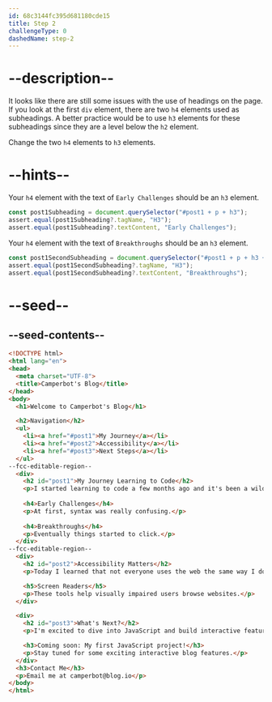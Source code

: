 ```yaml
---
id: 68c3144fc395d681180cde15
title: Step 2
challengeType: 0
dashedName: step-2
---
```


# --description--

It looks like there are still some issues with the use of headings on the page. If you look at the first `div` element, there are two `h4` elements used as subheadings. A better practice would be to use `h3` elements for these subheadings since they are a level below the `h2` element.

Change the two `h4` elements to `h3` elements.

# --hints--

Your `h4` element with the text of `Early Challenges` should be an `h3` element.

```js
const post1Subheading = document.querySelector("#post1 + p + h3");
assert.equal(post1Subheading?.tagName, "H3");
assert.equal(post1Subheading?.textContent, "Early Challenges");
```

Your `h4` element with the text of `Breakthroughs` should be an `h3` element.

```js
const post1SecondSubheading = document.querySelector("#post1 + p + h3 + p + h3");
assert.equal(post1SecondSubheading?.tagName, "H3");
assert.equal(post1SecondSubheading?.textContent, "Breakthroughs");
```

# --seed--

## --seed-contents--

```html
<!DOCTYPE html>
<html lang="en">
<head>
  <meta charset="UTF-8">
  <title>Camperbot's Blog</title>
</head>
<body>
  <h1>Welcome to Camperbot's Blog</h1>

  <h2>Navigation</h2>
  <ul>
    <li><a href="#post1">My Journey</a></li>
    <li><a href="#post2">Accessibility</a></li>
    <li><a href="#post3">Next Steps</a></li>
  </ul>
--fcc-editable-region--
  <div>
    <h2 id="post1">My Journey Learning to Code</h2>
    <p>I started learning to code a few months ago and it's been a wild ride!</p>
    
    <h4>Early Challenges</h4>
    <p>At first, syntax was really confusing.</p>
    
    <h4>Breakthroughs</h4>
    <p>Eventually things started to click.</p>
  </div>
--fcc-editable-region--
  <div>
    <h2 id="post2">Accessibility Matters</h2>
    <p>Today I learned that not everyone uses the web the same way I do.</p>

    <h5>Screen Readers</h5>
    <p>These tools help visually impaired users browse websites.</p>
  </div>

  <div>
    <h2 id="post3">What's Next?</h2>
    <p>I'm excited to dive into JavaScript and build interactive features!</p>

    <h3>Coming soon: My first JavaScript project!</h3>
    <p>Stay tuned for some exciting interactive blog features.</p>
  </div>
  <h3>Contact Me</h3>
  <p>Email me at camperbot@blog.io</p>
</body>
</html>
```

